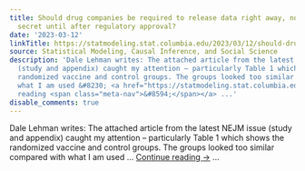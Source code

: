 ```yaml
---
title: Should drug companies be required to release data right away, not holding data
  secret until after regulatory approval?
date: '2023-03-12'
linkTitle: https://statmodeling.stat.columbia.edu/2023/03/12/should-drug-companies-have-to-release-data-right-away-not-holding-data-secret-until-after-regulatory-approval/
source: Statistical Modeling, Causal Inference, and Social Science
description: 'Dale Lehman writes: The attached article from the latest NEJM issue
  (study and appendix) caught my attention – particularly Table 1 which shows the
  randomized vaccine and control groups. The groups looked too similar compared with
  what I am used &#8230; <a href="https://statmodeling.stat.columbia.edu/2023/03/12/should-drug-companies-have-to-release-data-right-away-not-holding-data-secret-until-after-regulatory-approval/">Continue
  reading <span class="meta-nav">&#8594;</span></a> ...'
disable_comments: true
---
```

Dale Lehman writes: The attached article from the latest NEJM issue (study and appendix) caught my attention – particularly Table 1 which shows the randomized vaccine and control groups. The groups looked too similar compared with what I am used &#8230; <a href="https://statmodeling.stat.columbia.edu/2023/03/12/should-drug-companies-have-to-release-data-right-away-not-holding-data-secret-until-after-regulatory-approval/">Continue reading <span class="meta-nav">&#8594;</span></a> ...